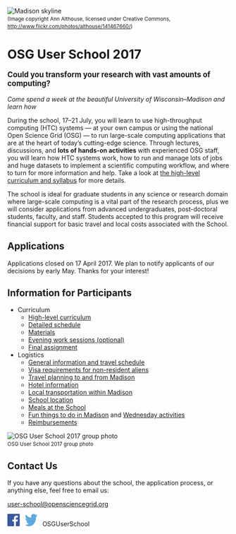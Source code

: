 ![Madison skyline](/img/madison-skyline-1.jpg) <br> <span style="font-size: smaller;">(Image copyright Ann Althouse, licensed under Creative Commons, <http://www.flickr.com/photos/althouse/141467660/>)</span>

# OSG User School 2017

<p style="font-size: larger; font-weight: bold;">Could you transform your research with vast amounts of computing?</p>

*Come spend a week at the beautiful University of Wisconsin–Madison and learn how*

During the school, 17–21 July, you will learn to use high-throughput computing (HTC) systems — at your own campus or
using the national Open Science Grid (OSG) — to run large-scale computing applications that are at the heart of today’s
cutting-edge science.  Through lectures, discussions, and **lots of hands-on activities** with experienced OSG staff,
you will learn how HTC systems work, how to run and manage lots of jobs and huge datasets to implement a scientific
computing workflow, and where to turn for more information and help.  Take a look at [the high-level curriculum and
syllabus](curriculum/overview.md) for more details.

The school is ideal for graduate students in any science or research domain where large-scale computing is a vital part
of the research process, plus we will consider applications from advanced undergraduates, post-doctoral students,
faculty, and staff.  Students accepted to this program will receive financial support for basic travel and local costs
associated with the School.

## Applications

Applications closed on 17 April 2017.  We plan to notify applicants of our decisions by early May.  Thanks for your
interest!

## Information for Participants

- Curriculum
    - [High-level curriculum](curriculum/overview.md)
    - [Detailed schedule](curriculum/detailed-schedule.md)
    - [Materials](materials/index.md)
    - [Evening work sessions (optional)](curriculum/evening-sessions.md)
    - [Final assignment](curriculum/assignment.md)
- Logistics
    - [General information and travel schedule](logistics/index.md)
    - [Visa requirements for non-resident aliens](logistics/personal-info.md)
    - [Travel planning to and from Madison](logistics/travel.md)
    - [Hotel information](logistics/hotel.md)
    - [Local transportation within Madison](logistics/local-transportation.md)
    - [School location](logistics/location.md)
    - [Meals at the School](logistics/meals.md)
    - [Fun things to do in Madison](logistics/fun.md) and [Wednesday activities](logistics/wednesday-activities.md)
    - [Reimbursements](logistics/reimbursements.md)

![OSG User School 2017 group photo](files/osg-user-school-2017-group.png)
<br>
<span style="font-size: smaller;">OSG User School 2017 group photo</span>

## Contact Us

If you have any questions about the school, the application process, or anything else, feel free to email us:

<user-school@opensciencegrid.org>

<a href="https://www.facebook.com/OSGUserSchool" target="_blank" style="border: 0px none black; text-decoration: none;"><img src="files/FB-f-Logo__blue_512-2017.png" height="28" width="28" alt="Facebook logo"></a>   <a href="https://twitter.com/OSGUserSchool" target="_blank" style="border: 0px none black; text-decoration: none;"><img src="files/Twitter_logo_blue-2017.png" style="height: 28px; width: 28px; background-color: white;" alt="Twitter logo"></a>   OSGUserSchool
